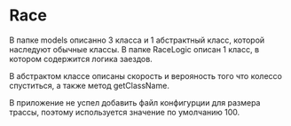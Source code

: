 # Race

В папке models описанно 3 класса и 1 абстрактный класс, которой наследуют обычные классы.
В папке RaceLogic описан 1 класс, в котором содержится логика заездов.

В абстрактом классе описаны скорость и верояность того что колессо спуститься, а также метод getClassName.

В приложение не успел добавить файл конфигурции для размера трассы, поэтому используется значение по умолчанию 100.

